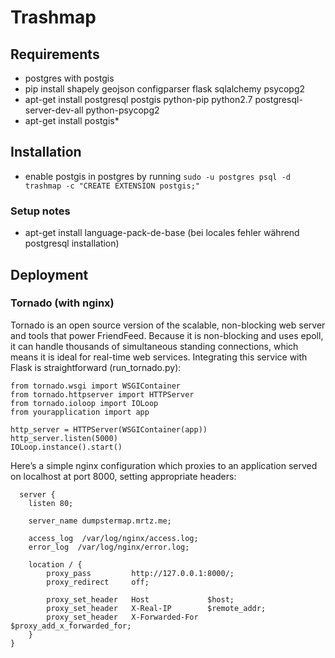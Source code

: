 # Trashmap
## Requirements  
* postgres with postgis
* pip install shapely geojson configparser flask sqlalchemy psycopg2
* apt-get install postgresql postgis python-pip python2.7 postgresql-server-dev-all python-psycopg2
* apt-get install postgis*

## Installation
* enable postgis in postgres by running `sudo -u postgres psql -d trashmap -c "CREATE EXTENSION postgis;"`

### Setup notes
* apt-get install language-pack-de-base (bei locales fehler während postgresql installation)

## Deployment
### Tornado (with nginx)
Tornado is an open source version of the scalable, non-blocking web server and tools that power FriendFeed. Because it is non-blocking and uses epoll, it can handle thousands of simultaneous standing connections, which means it is ideal for real-time web services. Integrating this service with Flask is straightforward (run_tornado.py):  
```
from tornado.wsgi import WSGIContainer
from tornado.httpserver import HTTPServer
from tornado.ioloop import IOLoop
from yourapplication import app

http_server = HTTPServer(WSGIContainer(app))
http_server.listen(5000)
IOLoop.instance().start()
```

Here’s a simple nginx configuration which proxies to an application served on localhost at port 8000, setting appropriate headers:

```
  server {
    listen 80;

    server_name dumpstermap.mrtz.me;

    access_log  /var/log/nginx/access.log;
    error_log  /var/log/nginx/error.log;

    location / {
        proxy_pass         http://127.0.0.1:8000/;
        proxy_redirect     off;

        proxy_set_header   Host             $host;
        proxy_set_header   X-Real-IP        $remote_addr;
        proxy_set_header   X-Forwarded-For  $proxy_add_x_forwarded_for;
    }
}
```
